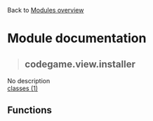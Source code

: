 Back to [Modules overview](https://github.com/pyrustic/codegame/blob/master/docs/modules/README.md)
  
# Module documentation
>## codegame.view.installer
No description
<br>
[classes (1)](https://github.com/pyrustic/codegame/blob/master/docs/modules/content/codegame.view.installer/classes.md)


## Functions

